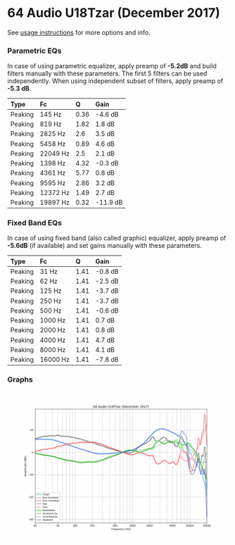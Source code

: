 # 64 Audio U18Tzar (December 2017)
See [usage instructions](https://github.com/jaakkopasanen/AutoEq#usage) for more options and info.

### Parametric EQs
In case of using parametric equalizer, apply preamp of **-5.2dB** and build filters manually
with these parameters. The first 5 filters can be used independently.
When using independent subset of filters, apply preamp of **-5.3 dB**.

| Type    | Fc       |    Q | Gain     |
|:--------|:---------|:-----|:---------|
| Peaking | 145 Hz   | 0.36 | -4.6 dB  |
| Peaking | 819 Hz   | 1.82 | 1.8 dB   |
| Peaking | 2825 Hz  | 2.6  | 3.5 dB   |
| Peaking | 5458 Hz  | 0.89 | 4.6 dB   |
| Peaking | 22049 Hz | 2.5  | 2.1 dB   |
| Peaking | 1398 Hz  | 4.32 | -0.3 dB  |
| Peaking | 4361 Hz  | 5.77 | 0.8 dB   |
| Peaking | 9595 Hz  | 2.86 | 3.2 dB   |
| Peaking | 12372 Hz | 1.49 | 2.7 dB   |
| Peaking | 19897 Hz | 0.32 | -11.9 dB |

### Fixed Band EQs
In case of using fixed band (also called graphic) equalizer, apply preamp of **-5.6dB**
(if available) and set gains manually with these parameters.

| Type    | Fc       |    Q | Gain    |
|:--------|:---------|:-----|:--------|
| Peaking | 31 Hz    | 1.41 | -0.8 dB |
| Peaking | 62 Hz    | 1.41 | -2.5 dB |
| Peaking | 125 Hz   | 1.41 | -3.7 dB |
| Peaking | 250 Hz   | 1.41 | -3.7 dB |
| Peaking | 500 Hz   | 1.41 | -0.6 dB |
| Peaking | 1000 Hz  | 1.41 | 0.7 dB  |
| Peaking | 2000 Hz  | 1.41 | 0.8 dB  |
| Peaking | 4000 Hz  | 1.41 | 4.7 dB  |
| Peaking | 8000 Hz  | 1.41 | 4.1 dB  |
| Peaking | 16000 Hz | 1.41 | -7.8 dB |

### Graphs
![](./64%20Audio%20U18Tzar%20(December%202017).png)